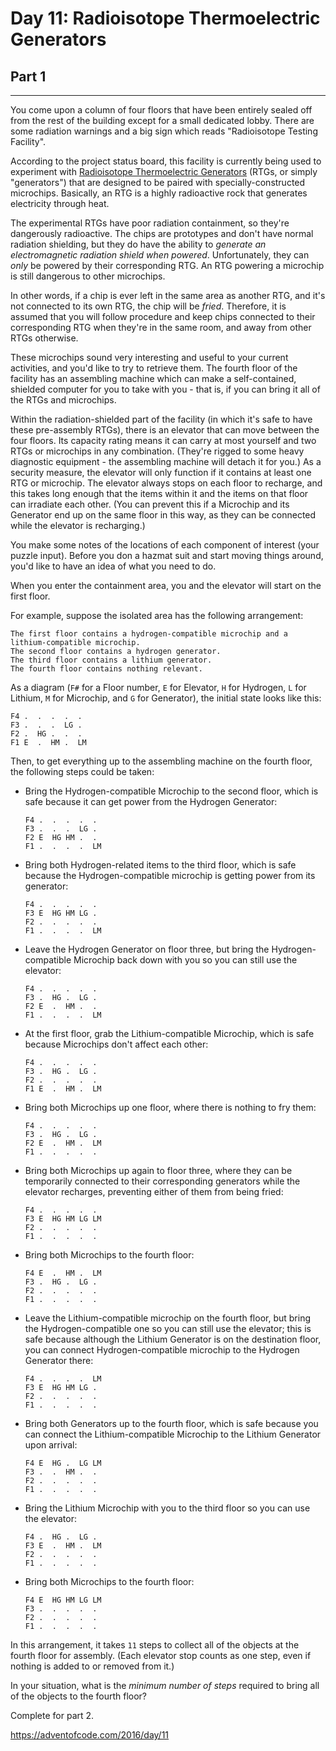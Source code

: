 # Day 11: Radioisotope Thermoelectric Generators
## Part 1
------------------------------------------------------

You come upon a column of four floors that have been entirely sealed off from the rest of the building except for a small dedicated lobby. There are some radiation warnings and a big sign which reads "Radioisotope Testing Facility".

According to the project status board, this facility is currently being used to experiment with [Radioisotope Thermoelectric Generators](https://en.wikipedia.org/wiki/Radioisotope_thermoelectric_generator) (RTGs, or simply "generators") that are designed to be paired with specially-constructed microchips. Basically, an RTG is a highly radioactive rock that generates electricity through heat.

The experimental RTGs have poor radiation containment, so they're dangerously radioactive. The chips are prototypes and don't have normal radiation shielding, but they do have the ability to *generate an electromagnetic radiation shield when powered*. Unfortunately, they can *only* be powered by their corresponding RTG. An RTG powering a microchip is still dangerous to other microchips.

In other words, if a chip is ever left in the same area as another RTG, and it's not connected to its own RTG, the chip will be *fried*. Therefore, it is assumed that you will follow procedure and keep chips connected to their corresponding RTG when they're in the same room, and away from other RTGs otherwise.

These microchips sound very interesting and useful to your current activities, and you'd like to try to retrieve them. The fourth floor of the facility has an assembling machine which can make a self-contained, shielded computer for you to take with you - that is, if you can bring it all of the RTGs and microchips.

Within the radiation-shielded part of the facility (in which it's safe to have these pre-assembly RTGs), there is an elevator that can move between the four floors. Its capacity rating means it can carry at most yourself and two RTGs or microchips in any combination. (They're rigged to some heavy diagnostic equipment - the assembling machine will detach it for you.) As a security measure, the elevator will only function if it contains at least one RTG or microchip. The elevator always stops on each floor to recharge, and this takes long enough that the items within it and the items on that floor can irradiate each other. (You can prevent this if a Microchip and its Generator end up on the same floor in this way, as they can be connected while the elevator is recharging.)

You make some notes of the locations of each component of interest (your puzzle input). Before you don a hazmat suit and start moving things around, you'd like to have an idea of what you need to do.

When you enter the containment area, you and the elevator will start on the first floor.

For example, suppose the isolated area has the following arrangement:

```
The first floor contains a hydrogen-compatible microchip and a lithium-compatible microchip.
The second floor contains a hydrogen generator.
The third floor contains a lithium generator.
The fourth floor contains nothing relevant.

```

As a diagram (`F#` for a Floor number, `E` for Elevator, `H` for Hydrogen, `L` for Lithium, `M` for Microchip, and `G` for Generator), the initial state looks like this:

```
F4 .  .  .  .  .  
F3 .  .  .  LG .  
F2 .  HG .  .  .  
F1 E  .  HM .  LM 

```

Then, to get everything up to the assembling machine on the fourth floor, the following steps could be taken:

* Bring the Hydrogen-compatible Microchip to the second floor, which is safe because it can get power from the Hydrogen Generator:
  
  ```
  F4 .  .  .  .  .  
  F3 .  .  .  LG .  
  F2 E  HG HM .  .  
  F1 .  .  .  .  LM 
  
  ```
* Bring both Hydrogen-related items to the third floor, which is safe because the Hydrogen-compatible microchip is getting power from its generator:
  
  ```
  F4 .  .  .  .  .  
  F3 E  HG HM LG .  
  F2 .  .  .  .  .  
  F1 .  .  .  .  LM 
  
  ```
* Leave the Hydrogen Generator on floor three, but bring the Hydrogen-compatible Microchip back down with you so you can still use the elevator:
  
  ```
  F4 .  .  .  .  .  
  F3 .  HG .  LG .  
  F2 E  .  HM .  .  
  F1 .  .  .  .  LM 
  
  ```
* At the first floor, grab the Lithium-compatible Microchip, which is safe because Microchips don't affect each other:
  
  ```
  F4 .  .  .  .  .  
  F3 .  HG .  LG .  
  F2 .  .  .  .  .  
  F1 E  .  HM .  LM 
  
  ```
* Bring both Microchips up one floor, where there is nothing to fry them:
  
  ```
  F4 .  .  .  .  .  
  F3 .  HG .  LG .  
  F2 E  .  HM .  LM 
  F1 .  .  .  .  .  
  
  ```
* Bring both Microchips up again to floor three, where they can be temporarily connected to their corresponding generators while the elevator recharges, preventing either of them from being fried:
  
  ```
  F4 .  .  .  .  .  
  F3 E  HG HM LG LM 
  F2 .  .  .  .  .  
  F1 .  .  .  .  .  
  
  ```
* Bring both Microchips to the fourth floor:
  
  ```
  F4 E  .  HM .  LM 
  F3 .  HG .  LG .  
  F2 .  .  .  .  .  
  F1 .  .  .  .  .  
  
  ```
* Leave the Lithium-compatible microchip on the fourth floor, but bring the Hydrogen-compatible one so you can still use the elevator; this is safe because although the Lithium Generator is on the destination floor, you can connect Hydrogen-compatible microchip to the Hydrogen Generator there:
  
  ```
  F4 .  .  .  .  LM 
  F3 E  HG HM LG .  
  F2 .  .  .  .  .  
  F1 .  .  .  .  .  
  
  ```
* Bring both Generators up to the fourth floor, which is safe because you can connect the Lithium-compatible Microchip to the Lithium Generator upon arrival:
  
  ```
  F4 E  HG .  LG LM 
  F3 .  .  HM .  .  
  F2 .  .  .  .  .  
  F1 .  .  .  .  .  
  
  ```
* Bring the Lithium Microchip with you to the third floor so you can use the elevator:
  
  ```
  F4 .  HG .  LG .  
  F3 E  .  HM .  LM 
  F2 .  .  .  .  .  
  F1 .  .  .  .  .  
  
  ```
* Bring both Microchips to the fourth floor:
  
  ```
  F4 E  HG HM LG LM 
  F3 .  .  .  .  .  
  F2 .  .  .  .  .  
  F1 .  .  .  .  .  
  
  ```

In this arrangement, it takes `11` steps to collect all of the objects at the fourth floor for assembly. (Each elevator stop counts as one step, even if nothing is added to or removed from it.)

In your situation, what is the *minimum number of steps* required to bring all of the objects to the fourth floor?



Complete for part 2.

https://adventofcode.com/2016/day/11


